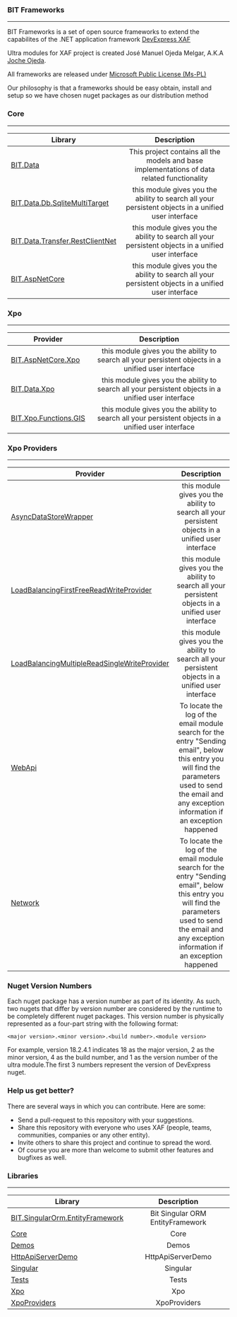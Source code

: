 ### BIT Frameworks
---

BIT Frameworks is a set of open source frameworks to extend the capabilites of the .NET application framework [DevExpress XAF](https://www.devexpress.com/products/net/application_framework/)

Ultra modules for XAF project is created José Manuel Ojeda Melgar, A.K.A [Joche Ojeda](https://www.jocheojeda.com).

All frameworks are released under [Microsoft Public License (Ms-PL)](https://opensource.org/licenses/MS-PL)

Our philosophy is that a frameworks should be easy obtain, install and setup so we have chosen nuget packages as our distribution method


### Core
---


| Library        | Description   |
| ------------- |:-------------:| 
|[BIT.Data](https://github.com/egarim/BitFrameWorks/tree/master/scr/Core/BIT.Data)      | This project contains all the models and base implementations of data related functionality|
|[BIT.Data.Db.SqliteMultiTarget](https://github.com/egarim/BitFrameWorks/tree/master/scr/Core/BIT.Db.SqliteMultiTarget)      | this module gives you the ability to search all your persistent objects in a unified user interface |
|[BIT.Data.Transfer.RestClientNet](https://github.com/egarim/BitFrameWorks/tree/master/scr/Core/BIT.Data.Transfer.RestClientNet)      | this module gives you the ability to search all your persistent objects in a unified user interface |
|[BIT.AspNetCore](https://github.com/egarim/BitFrameWorks/tree/master/scr/Core/BIT.AspNetCore)      | this module gives you the ability to search all your persistent objects in a unified user interface |


### Xpo
---


| Provider        | Description   |
| ------------- |:-------------:| 
|[BIT.AspNetCore.Xpo](https://github.com/egarim/Ultra/tree/master/Ultra.UniversalSearch)      | this module gives you the ability to search all your persistent objects in a unified user interface |
|[BIT.Data.Xpo](https://github.com/egarim/Ultra/tree/master/Ultra.UniversalSearch)      | this module gives you the ability to search all your persistent objects in a unified user interface |
|[BIT.Xpo.Functions.GIS](https://github.com/egarim/Ultra/tree/master/Ultra.UniversalSearch)      | this module gives you the ability to search all your persistent objects in a unified user interface |



### Xpo Providers
---


| Provider        | Description   |
| ------------- |:-------------:| 
|[AsyncDataStoreWrapper](https://github.com/egarim/Ultra/tree/master/Ultra.UniversalSearch)      | this module gives you the ability to search all your persistent objects in a unified user interface |
|[LoadBalancingFirstFreeReadWriteProvider](https://github.com/egarim/Ultra/tree/master/Ultra.UniversalSearch)      | this module gives you the ability to search all your persistent objects in a unified user interface |
|[LoadBalancingMultipleReadSingleWriteProvider](https://github.com/egarim/Ultra/tree/master/Ultra.UniversalSearch)      | this module gives you the ability to search all your persistent objects in a unified user interface |
|[WebApi](https://github.com/egarim/Ultra/tree/master/Ultra.Email)      | To locate the log of the email module search for the entry "Sending email", below this entry you will find the parameters used to send the email and any exception information if an exception happened |
|[Network](https://github.com/egarim/Ultra/tree/master/Ultra.Email)      | To locate the log of the email module search for the entry "Sending email", below this entry you will find the parameters used to send the email and any exception information if an exception happened |    
 


### Nuget Version Numbers


Each nuget package has a version number as part of its identity. As such, two nugets that differ by version number are considered by the runtime to be completely different nuget packages. This version number is physically represented as a four-part string with the following format:

```<language>
<major version>.<minor version>.<build number>.<module version>
```

For example, version 18.2.4.1 indicates 18 as the major version, 2 as the minor version, 4 as the build number, and 1 as the version number of the ultra module.The first 3 numbers
represent the version of DevExpress nuget.


### Help us get better?

There are several ways in which you can contribute. Here are some:

- Send a pull-request to this repository with your suggestions.
- Share this repository with everyone who uses XAF (people, teams, communities, companies or any other entity).
- Invite others to share this project and continue to spread the word.
- Of course you are more than welcome to submit other features and bugfixes as well.



### Libraries
---


| Library        | Description   |
| ------------- |:-------------:| 
|[BIT.SingularOrm.EntityFramework](https://github.com/egarim/BitFrameWorks/tree/master/src/BIT.SingularOrm.EntityFramework)      | Bit Singular ORM EntityFramework|
|[Core](https://github.com/egarim/BitFrameWorks/tree/master/src/Core)      | Core|
|[Demos](https://github.com/egarim/BitFrameWorks/tree/master/src/Demos)      | Demos|
|[HttpApiServerDemo](https://github.com/egarim/BitFrameWorks/tree/master/src/HttpApiServerDemo)      | HttpApiServerDemo|
|[Singular](https://github.com/egarim/BitFrameWorks/tree/master/src/Singular)      | Singular|
|[Tests](https://github.com/egarim/BitFrameWorks/tree/master/src/Tests)      | Tests|
|[Xpo](https://github.com/egarim/BitFrameWorks/tree/master/src/Xpo)      | Xpo|
|[XpoProviders](https://github.com/egarim/BitFrameWorks/tree/master/src/XpoProviders)      | XpoProviders|






